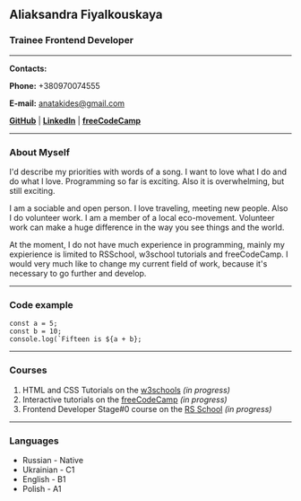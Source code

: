 ## Aliaksandra Fiyalkouskaya
### Trainee Frontend Developer
___
**Contacts:**

**Phone:** +380970074555

**E-mail:** anatakides@gmail.com

**[GitHub](adress "https://github.com/fiyalkouskaya")** |
**[LinkedIn](adress "https://www.linkedin.com/in/oleksandra-fiyalkovska-50a028255")** |
**[freeCodeCamp](adress "https://www.freecodecamp.org/fiyalkouskaya")**
___
### About Myself

I'd describe my priorities with words of a song. I want to love what I do and do what I love. Programming so far is exciting. Also it is overwhelming, but still exciting.

I am a sociable and open person. I love traveling, meeting new people. Also I do volunteer work. I am a member of a local eco-movement. Volunteer work can make a huge difference in the way you see things and the world. 

At the moment, I do not have much experience in programming, mainly my expierience is limited to RSSchool, w3school tutorials and freeCodeCamp. I would very much like to change my current field of work, because it's necessary to go further and develop. 
___
### Code example
```
const a = 5;
const b = 10;
console.log(`Fifteen is ${a + b};

```
___
### Courses
1. HTML and CSS Tutorials on the [w3schools](adress "https://www.w3schools.com/") *(in progress)*
2. Interactive tutorials on the [freeCodeCamp](adress "https://www.freecodecamp.org/") *(in progress)*
3. Frontend Developer Stage#0 course on the [RS School](adress "https://rs.school/") *(in progress)*
___
### Languages
- Russian - Native
- Ukrainian - C1
- English - B1
- Polish - A1